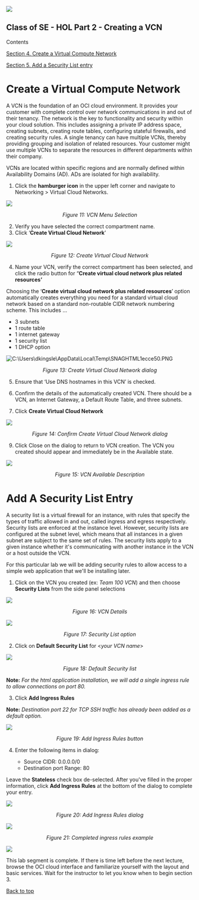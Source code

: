 
![](./media/image1.png)

## Class of SE - HOL Part 2 - Creating a VCN

Contents

[Section 4. Create a Virtual Compute Network](#create-a-virtual-compute-network)

[Section 5. Add a Security List entry](#add-a-security-list-entry)

## 

#
# Create a Virtual Compute Network

A VCN is the foundation of an OCI cloud environment. It provides your customer with complete control over network communications in and out of their tenancy. The network is the key to functionality and security within your cloud solution. This includes assigning a private IP address space, creating subnets, creating route tables, configuring stateful firewalls, and creating security rules. A single tenancy can have multiple VCNs, thereby providing grouping and isolation of related resources. Your customer might use multiple VCNs to separate the resources in different departments within their company.

VCNs are located within specific regions and are normally defined within Availability Domains (AD). ADs are isolated for high availability.

1.  Click the **hamburger icon** in the upper left corner and navigate to Networking \> Virtual Cloud Networks.

![](./media/image18.png)
 
*<p align="center"> Figure 11: VCN Menu Selection </p>*

2.  Verify you have selected the correct compartment name.
3.  Click ‘**Create Virtual Cloud Network**’

![](./media/image19.png)

*<p align="center"> Figure 12: Create Virtual Cloud Network </p>*

4.  Name your VCN, verify the correct compartment has been selected, and click the radio button for  “**Create virtual cloud network plus related resources’**
    
<!-- end list -->

 Choosing the ‘**Create virtual cloud network plus related resources**’ option automatically creates everything you need for a standard virtual cloud network based on a standard non-routable CIDR network numbering scheme. This includes …

<!-- end list -->

  - 3 subnets
  - 1 route table
  - 1 internet gateway
  - 1 security list
  - 1 DHCP option

![C:\\Users\\dkingsle\\AppData\\Local\\Temp\\SNAGHTML1ecce50.PNG](./media/image20b.png)

*<p align="center"> Figure 13: Create Virtual Cloud Network dialog </p>*

5.  Ensure that ‘Use DNS hostnames in this VCN’ is checked.

6.  Confirm the details of the automatically created VCN. There should be a VCN, an Internet Gateway, a Default Route Table, and three subnets.

7.  Click **Create Virtual Cloud Network**

![](./media/image21a.png)

*<p align="center"> Figure 14: Confirm Create Virtual Cloud Network dialog </p>*

9.  Click Close on the dialog to return to VCN creation. The VCN you created should appear and immediately be in the Available state.

![](./media/image22a.png)

*<p align="center"> Figure 15: VCN Available Description </p>*

# Add A Security List Entry

A security list is a virtual firewall for an instance, with rules that specify the types of traffic allowed in and out, called ingress and egress respectively. Security lists are enforced at the instance level. However, security lists are configured at the subnet level, which means that all instances in a given subnet are subject to the same set of rules. The security lists apply to a given instance whether it's communicating with another instance in the VCN or a host outside the VCN.

For this particular lab we will be adding security rules to allow access to a simple web application that we'll be installing later.

1.  Click on the VCN you created (ex: *Team 100 VCN*) and then choose **Security Lists** from the side panel selections

![](./media/image23a.png)

*<p align="center"> Figure 16: VCN Details </p>*

![](./media/image24a.png)

*<p align="center"> Figure 17: Security List option </p>*

2.  Click on **Default Security List** for \<*your VCN name*\>

![](./media/image25a.png)

*<p align="center"> Figure 18: Default Security list</p>*

**Note:** *For the html application installation, we will add a single ingress rule to allow connections on port 80.*

3.  Click **Add Ingress Rules**

**Note:** *Destination port 22 for TCP SSH traffic has already been added as a default option.*

![](./media/image26a.png)

*<p align="center"> Figure 19: Add Ingress Rules button </p>*

4.  Enter the following items in dialog:

    - Source CIDR: 0.0.0.0/0
    - Destination port Range: 80

Leave the **Stateless** check box de-selected.  After you've filled in the proper information, click **Add Ingress Rules** at the bottom of the dialog to complete your entry.

![](./media/image27b.png)

*<p align="center"> Figure 20: Add Ingress Rules dialog </p>*

![](./media/image31.png)

*<p align="center"> Figure 21: Completed ingress rules example </p>*

![](./media/image99.png)

This lab segment is complete.  If there is time left before the next lecture, browse the OCI cloud interface and familiarize yourself with the layout and basic services.  Wait for the instructor to let you know when to begin section 3.

[Back to top](#Class-of-SE---HOL-Part-2---Creating-a-VCN)

##
